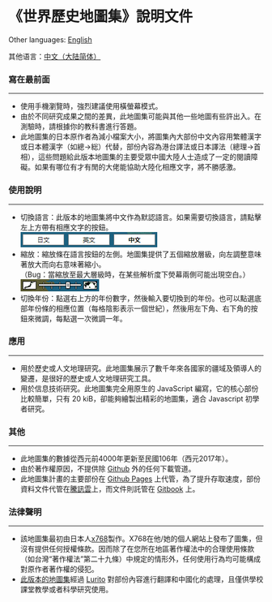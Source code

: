 # 《世界歷史地圖集》說明文件

Other languages: [English](RM-EN.md)

其他语言：[中文（大陆简体）](RM-CHS.md)

### 寫在最前面
---
* 使用手機瀏覽時，強烈建議使用橫螢幕模式。
* 由於不同研究成果之間的差異，此地圖集可能與其他一些地圖有些許出入。在測驗時，請根據你的教科書進行答題。
* 此地圖集的日本原作者為減小檔案大小，將圖集內大部份中文內容用繁體漢字或日本體漢字（如總→総）代替，部份內容為港台譯法或日本譯法（總理→首相），這些問題給此版本地圖集的主要受眾中國大陸人士造成了一定的閱讀障礙。如果有哪位有才有閒的大佬能協助大陸化相應文字，將不勝感激。

### 使用說明
---
* 切換語言：此版本的地圖集將中文作為默認語言。如果需要切換語言，請點擊左上方帶有相應文字的按鈕。 <br />
![](/assets/lang_button.png)
* 縮放：縮放條在語言按鈕的左側。地圖集提供了五個縮放層級，向左調整意味著放大而向右意味著縮小。 <br />
（Bug：當縮放至最大層級時，在某些解析度下熒幕兩側可能出現空白。）<br />
![](/assets/zoom_bar.png)
* 切換年份：點選右上方的年份數字，然後輸入要切換到的年份。也可以點選底部年份條的相應位置（每格陰影表示一個世紀），然後用左下角、右下角的按鈕來微調，每點選一次微調一年。

### 應用
---
* 用於歷史或人文地理研究。此地圖集展示了數千年來各國家的疆域及領導人的變遷，是很好的歷史或人文地理研究工具。
* 用於信息技術研究。此地圖集完全用原生的 JavaScript 編寫，它的核心部份比較簡單，只有 20 kiB，卻能夠繪製出精彩的地圖集，適合 Javascript 初學者研究。

### 其他
---
* 此地圖集的數據從西元前4000年更新至民國106年（西元2017年）。
* 由於著作權原因，不提供除 [Github](https://github.com/Lurito/WorldMap) 外的任何下載管道。
* 此地圖集計畫的主要部份在 [Github Pages](https://pages.github.com/) 上代管，為了提升存取速度，部份資料文件代管在[騰訊雲](https://cloud.tencent.com)上，而文件則託管在 [Gitbook](https://www.gitbook.com/) 上。

### 法律聲明
---
* 該地圖集最初由日本人[x768](http://x768.com/w/twha.ja)製作。X768在他/她的個人網站上發布了圖集，但沒有提供任何授權條款。因而除了在您所在地區著作權法中的合理使用條款（如台灣“著作權法”第二十九條）中規定的情形外，任何使用行為均可能構成對原作者著作權的侵犯。
* [此版本的地圖集](http://worldmap.lurito.com)經過 [Lurito](https://github.com/Lurito) 對部份內容進行翻譯和中國化的處理，且僅供學校課堂教學或者科學研究使用。
